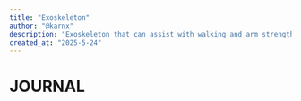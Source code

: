 ```yaml
---
title: "Exoskeleton"
author: "@karnx"
description: "Exoskeleton that can assist with walking and arm strength"
created_at: "2025-5-24"
---
```

# JOURNAL

